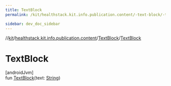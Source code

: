 ```yaml
---
title: TextBlock
permalink: /kit/healthstack.kit.info.publication.content/-text-block/-text-block.html

sidebar: dev_doc_sidebar
---
```

//[kit](../../../index.html)/[healthstack.kit.info.publication.content](../index.html)/[TextBlock](index.html)/[TextBlock](-text-block.html)



# TextBlock



[androidJvm]\
fun [TextBlock](-text-block.html)(text: [String](https://kotlinlang.org/api/latest/jvm/stdlib/kotlin/-string/index.html))




